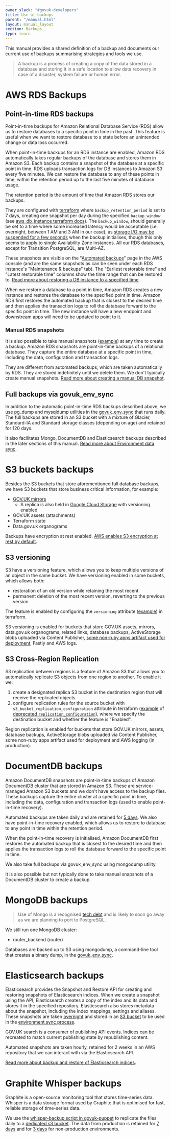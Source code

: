```yaml
---
owner_slack: "#govuk-developers"
title: Use of backups
parent: "/manual.html"
layout: manual_layout
section: Backups
type: learn
---
```


This manual provides a shared definition of a backup and documents our current use of backups summarising strategies and tools we use.

> A backup is a process of creating a copy of the data stored in a database and storing it in a safe location to allow data recovery in case of a disaster, system failure or human error.

# AWS RDS Backups

## Point-in-time RDS backups

Point-in-time backups for Amazon Relational Database Service (RDS) allow us to restore databases to a specific point in time in the past. This feature is useful when we want to restore database to a state before an unintended change or data loss occurred.

When point-in-time backups for an RDS instance are enabled, Amazon RDS automatically takes regular backups of the database and stores them in Amazon S3. Each backup contains a snapshot of the database at a specific point in time. RDS uploads transaction logs for DB instances to Amazon S3 every five minutes. We can restore the database to any of these points in time, within the retention period up to the last five minutes of database usage.

The retention period is the amount of time that Amazon RDS stores our backups.

They are configured with [terraform](https://github.com/alphagov/govuk-aws/blob/39f21f8c0397a4ff0d07caf397fcfabffa6ac339/terraform/modules/aws/rds_instance/main.tf#L118-L128) where `backup_retention_period` is set to 7 days, creating one snapshot per day during the specified `backup_window` (see  [aws_db_instance terraform docs](https://registry.terraform.io/providers/hashicorp/aws/latest/docs/resources/db_instance)). The `backup_window`, should generally be set to a time where some increased latency would be acceptable (i.e. overnight, between 1 AM and 3 AM in our case), as [storage I/O may be suspended for a few seconds](https://github.com/shunliz/AWS-certificate/blob/master/rds/rds-back-up-restore-and-snapshots.md#automated-backups) when the backup initialises, though this only seems to apply to single Availability Zone instances. All our RDS databases, except for Transition PostgreSQL, are Multi-AZ.

These snapshots are visible on the "[Automated backups](https://eu-west-1.console.aws.amazon.com/rds/home?region=eu-west-1#automatedbackups:)" page in the AWS console (and are the same snapshots as can be seen under each RDS instance's "Maintenance & backups" tab).
The "Earliest restorable time" and "Latest restorable time" columns show the time range that can be restored to. [Read more about restoring a DB instance to a specified time](https://docs.aws.amazon.com/AmazonRDS/latest/UserGuide/USER_PIT.html).

When we restore a database to a point in time, Amazon RDS creates a new instance and restores the database to the specified point in time. Amazon RDS first restores the automated backup that is closest to the desired time and then applies the transaction logs to roll the database forward to the specific point in time. The new instance will have a new endpoint and downstream apps will need to be updated to point to it.

### Manual RDS snapshots

It is also possible to take manual snapshots ([example](https://eu-west-1.console.aws.amazon.com/rds/home?region=eu-west-1#snapshots-list:)) at any time to create a backup. Amazon RDS snapshots are point-in-time backups of a relational database. They capture the entire database at a specific point in time, including the data, configuration and transaction logs.

They are different from automated backups, which are taken automatically by RDS. They are stored indefinitely until we delete them. We don't typically create manual snapshots.
[Read more about creating a manual DB snapshot](https://docs.aws.amazon.com/AmazonRDS/latest/UserGuide/USER_CreateSnapshot.html).

## Full backups via govuk_env_sync

In addition to the automatic point-in-time RDS backups described above, we use pg_dump and mysqldump utilities in the [govuk_env_sync](https://github.com/alphagov/govuk-puppet/blob/main/modules/govuk_env_sync/files/govuk_env_sync.sh) that runs daily. The full backups are stored in an S3 bucket with a mixture of Glacier, Standard-IA and Standard storage classes (depending on age) and retained for 120 days.

It also facilitates Mongo, DocumentDB and Elasticsearch backups described in the later sections of this manual. [Read more about Environment data sync](manual/govuk-env-sync.html).

# S3 buckets backups

Besides the S3 buckets that store aforementioned full database backups, we have S3 buckets that store business critical information, for example:

- [GOV.UK mirrors](/manual/fall-back-to-mirror.html)
  - A replica is also held in [Google Cloud Storage](https://github.com/alphagov/govuk-aws/tree/39f21f8c0397a4ff0d07caf397fcfabffa6ac339/terraform/projects/infra-google-mirror-bucket) with versioning enabled
- GOV.UK assets (attachments)
- Terraform state
- Data.gov.uk organograms

Backups have encryption at rest enabled. [AWS enables S3 encryption at rest by default](https://docs.aws.amazon.com/AmazonS3/latest/userguide/UsingEncryption.html).

## S3 versioning

S3 have a versioning feature, which allows you to keep multiple versions of an object in the same bucket. We have versioning enabled in some buckets, which allows both:

- restoration of an old version while retaining the most recent
- permanent deletion of the most recent version, reverting to the previous version

The feature is enabled by configuring the `versioning` attribute ([example](https://github.com/alphagov/govuk-aws/blob/39f21f8c0397a4ff0d07caf397fcfabffa6ac339/terraform/projects/infra-assets/backup.tf#L11-L13)) in terraform.

S3 versioning is enabled for buckets that store GOV.UK assets, mirrors, data.gov.uk organograms, related links, database backups, ActiveStorage blobs uploaded via Content Publisher, [some non-ruby apps artifact used for deployment](https://github.com/alphagov/govuk-aws/tree/39f21f8c0397a4ff0d07caf397fcfabffa6ac339/terraform/projects/infra-artefact-bucket), Fastly and AWS logs.

## S3 Cross-Region Replication

S3 replication between regions is a feature of Amazon S3 that allows you to automatically replicate S3 objects from one region to another. To enable it we:

1. create a designated replica S3 bucket in the destination region that will receive the replicated objects
2. configure replication rules for the source bucket with `s3_bucket_replication_configuration` attribute in terraform ([example](https://github.com/alphagov/govuk-aws/blob/39f21f8c0397a4ff0d07caf397fcfabffa6ac339/terraform/projects/infra-database-backups-bucket/main.tf#L139-L151) of [deprecated  `replication_configuration`](https://registry.terraform.io/providers/hashicorp/aws/latest/docs/resources/s3_bucket_replication_configuration)), where we specify the destination bucket and whether the feature is "Enabled".

Region replication is enabled for buckets that store GOV.UK mirrors, assets, database backups, ActiveStorage blobs uploaded via Content Publisher, some non-ruby apps artifact used for deployment and AWS logging (in production).

# DocumentDB backups

Amazon DocumentDB snapshots are point-in-time backups of Amazon DocumentDB cluster that are stored in Amazon S3. These are service-managed Amazon S3 buckets and we don't have access to the backup files. These backups capture the entire cluster at a specific point in time, including the data, configuration and transaction logs (used to enable point-in-time recovery).

Automated backups are taken daily and are retained for [5 days](https://github.com/alphagov/govuk-aws-data/blob/4cc7b75f9ac5f7fd76923c3e82f825913c89670f/data/app-licensify-documentdb/production/common.tfvars#L1). We also have point-in-time recovery enabled, which allows us to restore to database to any point in time within the retention period.

When the point-in-time recovery is initialised, Amazon DocumentDB first restores the automated backup that is closest to the desired time and then applies the transaction logs to roll the database forward to the specific point in time.

We also take full backups via govuk_env_sync using mongodump utility.

It is also possible but not typically done to take manual snapshots of a DocumentDB cluster to create a backup.

# MongoDB backups

> Use of Mongo is a recognised [tech debt](https://trello.com/c/lSpntlfk/81-mongo-26-has-reached-end-of-life) and is likely to soon go away as we are planning to port to PostgreSQL.

We still run one MongoDB cluster:

- router_backend (router)

Databases are backed up to S3 using mongodump, a command-line tool that creates a binary dump, in the [govuk_env_sync](https://github.com/alphagov/govuk-puppet/blob/main/modules/govuk_env_sync/files/govuk_env_sync.sh).

# Elasticsearch backups

Elasticsearch provides the Snapshot and Restore API for creating and restoring snapshots of Elasticsearch indices. When we create a snapshot using the API, Elasticsearch creates a copy of the index and its data and stores it in the specified repository. Elasticsearch also stores metadata about the snapshot, including the index mappings, settings and aliases. These snapshots are taken [overnight](https://github.com/alphagov/govuk-aws/blob/39f21f8c0397a4ff0d07caf397fcfabffa6ac339/terraform/projects/app-elasticsearch6/main.tf#L87-L91) and stored in an [S3 bucket](https://github.com/alphagov/govuk-aws/blob/c7297c0730dd4a7319e11f270e197dd52e5d8127/terraform/projects/app-elasticsearch6/register-snapshot-repository.py#L37) to be used in the [environment sync process](https://github.com/alphagov/govuk-puppet/blob/aa75027/modules/govuk_env_sync/files/govuk_env_sync.sh#L328-L336).

GOV.UK search is a consumer of publishing API events. Indices can be recreated to match current publishing state by republishing content.

Automated snapshots are taken hourly, retained for 2 weeks in an AWS repository that we can interact with via the Elasticsearch API.

[Read more about backup and restore of Elasticsearch indices](/manual/elasticsearch-dumps.html#header).

# Graphite Whisper backups

Graphite is a open-source monitoring tool that stores time-series data. Whisper is a data storage format used by Graphite that is optimised for fast, reliable storage of time-series data.

We use the [whisper-backup script in govuk-puppet](https://github.com/alphagov/govuk-puppet/blob/648e9b95014b5fb40e9fb8da2a14c008ebf934aa/modules/govuk/manifests/node/s_graphite.pp#L117) to replicate the files daily to a [dedicated s3 bucket](https://github.com/alphagov/govuk-aws/blob/cb3205d8b11da3edd518924ad5ab2668627c6d48/terraform/projects/infra-graphite-backups-bucket/README.md). The data from production is retained for [7 days](https://github.com/alphagov/govuk-aws/blob/cb3205d8b11da3edd518924ad5ab2668627c6d48/terraform/projects/infra-graphite-backups-bucket/main.tf#L23-L27) and for [3 days](https://github.com/alphagov/govuk-aws-data/blob/7b5a2638c9d432aca5d7e09be3f990256b3a475d/data/infra-graphite-backups-bucket/integration/common.tfvars#L1) for non-production environments.
